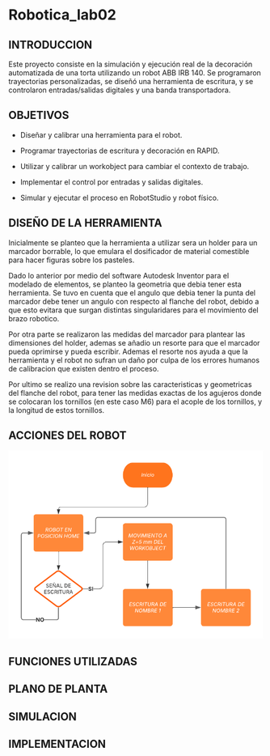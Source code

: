 # Robotica_lab02


## INTRODUCCION

Este proyecto consiste en la simulación y ejecución real de la decoración automatizada de una torta utilizando un robot ABB IRB 140. Se programaron trayectorias personalizadas, se diseñó una herramienta de escritura, y se controlaron entradas/salidas digitales y una banda transportadora.

## OBJETIVOS

- Diseñar y calibrar una herramienta para el robot.

- Programar trayectorias de escritura y decoración en RAPID.

- Utilizar y calibrar un workobject para cambiar el contexto de trabajo.

- Implementar el control por entradas y salidas digitales.

- Simular y ejecutar el proceso en RobotStudio y robot físico.

## DISEÑO DE LA HERRAMIENTA

Inicialmente se planteo que la herramienta a utilizar sera un holder para un marcador borrable, lo que emulara el dosificador de material comestible para hacer figuras sobre los pasteles.

Dado lo anterior por medio del software Autodesk Inventor para el modelado de elementos, se planteo la geometria que debia tener esta herramienta. Se tuvo en cuenta que el angulo que debia tener la punta del marcador debe tener un angulo con respecto al flanche del robot, debido a que esto evitara que surgan distintas singularidares para el movimiento del brazo robotico. 

Por otra parte se realizaron las medidas del marcador para plantear las dimensiones del holder, ademas se añadio un resorte para que el marcador pueda oprimirse y pueda escribir. Ademas el resorte nos ayuda a que la herramienta y el robot no sufran un daño por culpa de los errores humanos de calibracion que existen dentro el proceso.

Por ultimo se realizo una revision sobre las caracteristicas y geometricas del flanche del robot, para tener las medidas exactas de los agujeros donde se colocaran los tornillos (en este caso M6) para el acople de los tornillos, y la longitud de estos tornillos.

## ACCIONES DEL ROBOT

![Diagrama de flujo](/Media/Diagrama_de_flujo_Robot.png)

## FUNCIONES UTILIZADAS

## PLANO DE PLANTA

## SIMULACION

## IMPLEMENTACION
